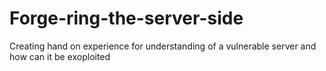 # Forge-ring-the-server-side
Creating hand on experience for understanding of a vulnerable server and how can it be exoploited
